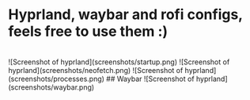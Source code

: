 # Hyprland, waybar and rofi configs, feels free to use them :)
<br>
![Screenshot of hyprland](screenshots/startup.png)
![Screenshot of hyprland](screenshots/neofetch.png)
![Screenshot of hyprland](screenshots/processes.png)
## Waybar
![Screenshot of hyprland](screenshots/waybar.png)
